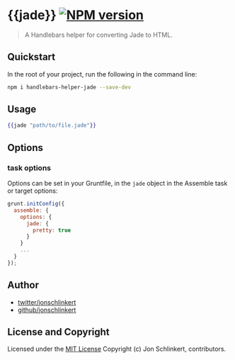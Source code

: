 # {{jade}} [![NPM version](https://badge.fury.io/js/handlebars-helper-jade.png)](http://badge.fury.io/js/handlebars-helper-jade)

> A Handlebars helper for converting Jade to HTML.

## Quickstart
In the root of your project, run the following in the command line:

```bash
npm i handlebars-helper-jade --save-dev
```

## Usage

```handlebars
{{jade "path/to/file.jade"}}
```

## Options

### task options
Options can be set in your Gruntfile, in the `jade` object in the Assemble task or target options:

```javascript
grunt.initConfig({
  assemble: {
    options: {
      jade: {
        pretty: true
      }
    }
    ...
  }
});
```

## Author

+ [twitter/jonschlinkert](http://twitter.com/jonschlinkert)
+ [github/jonschlinkert](http://github.com/jonschlinkert)


## License and Copyright

Licensed under the [MIT License](./LICENSE-MIT)
Copyright (c) Jon Schlinkert, contributors.